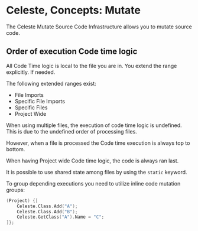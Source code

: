 # Celeste, Concepts: Mutate

The Celeste Mutate Source Code Infrastructure allows you to mutate source code.

## Order of execution Code time logic

All Code Time logic is local to the file you are in.
You extend the range explicitly. If needed.

The following extended ranges exist:
- File Imports
- Specific File Imports
- Specific Files
- Project Wide

When using multiple files, the execution of code time logic is undefined. This is due to the undefined order of processing files.

However, when a file is processed the Code time execution is always top to bottom.

When having Project wide Code time logic, the code is always ran last.

It is possible to use shared state among files by using the ```static``` keyword.

To group depending executions you need to utilize inline code mutation groups:
```C++
(Project) {[
    Celeste.Class.Add("A");
    Celeste.Class.Add("B");
    Celeste.GetClass("A").Name = "C";
]};
```